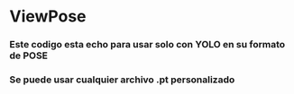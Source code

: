 # ViewPose
### Este codigo esta echo para usar solo con YOLO en su formato de POSE
### Se puede usar cualquier archivo .pt personalizado
